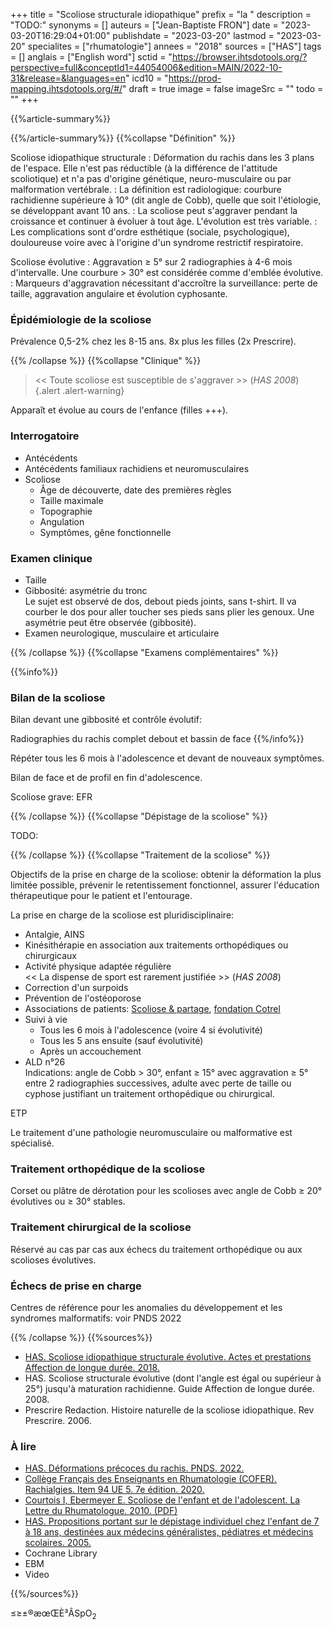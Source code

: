 +++
title = "Scoliose structurale idiopathique"
prefix = "la "
description = "TODO:"
synonyms = []
auteurs = ["Jean-Baptiste FRON"]
date = "2023-03-20T16:29:04+01:00"
publishdate = "2023-03-20"
lastmod = "2023-03-20"
specialites = ["rhumatologie"]
annees = "2018"
sources = ["HAS"]
tags = []
anglais = ["English word"]
sctid = "https://browser.ihtsdotools.org/?perspective=full&conceptId1=44054006&edition=MAIN/2022-10-31&release=&languages=en"
icd10 = "https://prod-mapping.ihtsdotools.org/#/"
draft = true
image = false
imageSrc = ""
todo = ""
+++

{{%article-summary%}}



{{%/article-summary%}}
{{%collapse "Définition" %}}

Scoliose idiopathique structurale
: Déformation du rachis dans les 3 plans de l'espace. Elle n'est pas réductible (à la différence de l'attitude scoliotique) et n'a pas d'origine génétique, neuro-musculaire ou par malformation vertébrale.
: La définition est radiologique: courbure rachidienne supérieure à 10° (dit angle de Cobb), quelle que soit l'étiologie, se développant avant 10 ans.
: La scoliose peut s'aggraver pendant la croissance et continuer à évoluer à tout âge. L'évolution est très variable.
: Les complications sont d'ordre esthétique (sociale, psychologique), douloureuse voire avec à l'origine d'un syndrome restrictif respiratoire.

Scoliose évolutive
: Aggravation ≥ 5° sur 2 radiographies à 4-6 mois d'intervalle. Une courbure > 30° est considérée comme d'emblée évolutive.
: Marqueurs d'aggravation nécessitant d'accroître la surveillance: perte de taille, aggravation angulaire et évolution cyphosante.

### Épidémiologie de la scoliose

Prévalence 0,5-2% chez les 8-15 ans.
8x plus les filles (2x Prescrire).

{{% /collapse %}}
{{%collapse "Clinique" %}}

> << Toute scoliose est susceptible de s'aggraver >> (*HAS 2008*)
{.alert .alert-warning}

Apparaît et évolue au cours de l'enfance (filles +++).

### Interrogatoire

- Antécédents
- Antécédents familiaux rachidiens et neuromusculaires
- Scoliose
  - Âge de découverte, date des premières règles
  - Taille maximale
  - Topographie
  - Angulation
  - Symptômes, gêne fonctionnelle

### Examen clinique

- Taille
- Gibbosité: asymétrie du tronc  
  Le sujet est observé de dos, debout pieds joints, sans t-shirt. Il va courber le dos pour aller toucher ses pieds sans plier les genoux. Une asymétrie peut être observée (gibbosité).
- Examen neurologique, musculaire et articulaire

{{% /collapse %}}
{{%collapse "Examens complémentaires" %}}

{{%info%}}

### Bilan de la scoliose

Bilan devant une gibbosité et contrôle évolutif:

Radiographies du rachis complet debout et bassin de face
{{%/info%}}

Répéter tous les 6 mois à l'adolescence et devant de nouveaux symptômes.

Bilan de face et de profil en fin d'adolescence.

Scoliose grave: EFR

{{% /collapse %}}
{{%collapse "Dépistage de la scoliose" %}}

TODO:

{{% /collapse %}}
{{%collapse "Traitement de la scoliose" %}}

Objectifs de la prise en charge de la scoliose: obtenir la déformation la plus limitée possible, prévenir le retentissement fonctionnel, assurer l'éducation thérapeutique pour le patient et l'entourage.

La prise en charge de la scoliose est pluridisciplinaire:

- Antalgie, AINS
- Kinésithérapie en association aux traitements orthopédiques ou chirurgicaux
- Activité physique adaptée régulière  
  << La dispense de sport est rarement justifiée >> (*HAS 2008*)
- Correction d'un surpoids
- Prévention de l'ostéoporose
- Associations de patients: [Scoliose & partage](https://www.scoliose.org/silverstripe/), [fondation Cotrel](https://www.fondationcotrel.org)
- Suivi à vie
  - Tous les 6 mois à l'adolescence (voire 4 si évolutivité)
  - Tous les 5 ans ensuite (sauf évolutivité)
  - Après un accouchement
- ALD n°26  
  Indications: angle de Cobb > 30°, enfant ≥ 15° avec aggravation ≥ 5° entre 2 radiographies successives, adulte avec perte de taille ou cyphose justifiant un traitement orthopédique ou chirurgical.

ETP

Le traitement d'une pathologie neuromusculaire ou malformative est spécialisé.

### Traitement orthopédique de la scoliose

Corset ou plâtre de dérotation pour les scolioses avec angle de Cobb ≥ 20° évolutives ou ≥ 30° stables.

### Traitement chirurgical de la scoliose

Réservé au cas par cas aux échecs du traitement orthopédique ou aux scolioses évolutives.

### Échecs de prise en charge

Centres de référence pour les anomalies du développement et les syndromes malformatifs: voir PNDS 2022

{{% /collapse %}}
{{%sources%}}

- [HAS. Scoliose idiopathique structurale évolutive. Actes et prestations Affection de longue durée. 2018.](https://www.has-sante.fr/jcms/c_646714/fr/ald-n-26-scoliose-idiopathique-structurale-evolutive)
- HAS. Scoliose structurale évolutive (dont l'angle est égal ou supérieur à 25°) jusqu'à maturation rachidienne. Guide Affection de longue durée. 2008.
- Prescrire Redaction. Histoire naturelle de la scoliose idiopathique. Rev Prescrire. 2006.

### À lire

- [HAS. Déformations précoces du rachis. PNDS. 2022.](https://www.has-sante.fr/jcms/p_3374137/fr/deformations-precoces-du-rachis)
- [Collège Français des Enseignants en Rhumatologie (COFER). Rachialgies. Item 94 UE 5. 7e édition. 2020.](http://www.lecofer.org/item-cours-1-3-0.php)
- [Courtois I, Ebermeyer E. Scoliose de l'enfant et de l'adolescent. La Lettre du Rhumatologue. 2010. (PDF)](https://www.edimark.fr/Front/frontpost/getfiles/16489.pdf)
- [HAS. Propositions portant sur le dépistage individuel chez l'enfant de 7 à 18 ans, destinées aux médecins généralistes, pédiatres et médecins scolaires. 2005.](https://www.has-sante.fr/jcms/c_451142/fr/propositions-portant-sur-le-depistage-individuel-chez-l-enfant-de-7-a-18-ans-destinees-aux-medecins-generalistes-pediatres-et-medecins-scolaires)
- Cochrane Library
- EBM
- Video

{{%/sources%}}

≤≥±®æœŒÈ³ÂSpO<sub>2</sub>
